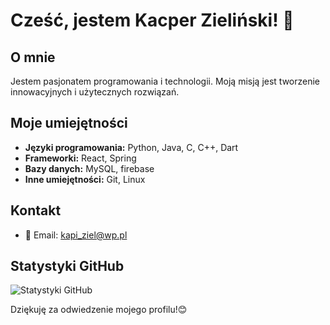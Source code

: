 # Cześć, jestem Kacper Zieliński! 👋

## O mnie

Jestem pasjonatem programowania i technologii. Moją misją jest tworzenie innowacyjnych i użytecznych rozwiązań.

## Moje umiejętności

- **Języki programowania:** Python, Java, C, C++, Dart
- **Frameworki:** React, Spring
- **Bazy danych:** MySQL, firebase
- **Inne umiejętności:** Git, Linux

## Kontakt

- 📧 Email: [kapi_ziel@wp.pl](mailto:kapi_ziel@wp.pl)

## Statystyki GitHub

![Statystyki GitHub](https://github-readme-stats.vercel.app/api/top-langs/?username=KZielinskii&layout=compact)

Dziękuję za odwiedzenie mojego profilu!😊
